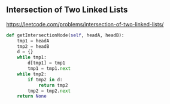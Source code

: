 ## Intersection of Two Linked Lists

https://leetcode.com/problems/intersection-of-two-linked-lists/

```python
def getIntersectionNode(self, headA, headB):
    tmp1 = headA
    tmp2 = headB
    d = {}
    while tmp1:
        d[tmp1] = tmp1
        tmp1 = tmp1.next
    while tmp2:
        if tmp2 in d:
            return tmp2
        tmp2 = tmp2.next
    return None
```
